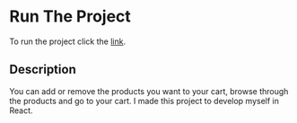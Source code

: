 # Run The Project
To run the project click the [link](https://routesexamplehkry4.surge.sh).

## Description 

You can add or remove the products you want to your cart, browse through the products and go to your cart.
I made this project to develop myself in React.
